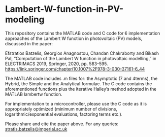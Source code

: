 # Lambert-W-function-in-PV-modeling
This repository contains the MATLAB code and C code for 6 implementation approaches of the Lambert W function in photovoltaic (PV) models, discussed in the paper:

Efstratios Batzelis, Georgios Anagnostou, Chandan Chakraborty and Bikash Pal, “Computation of the Lambert W function in photovoltaic modelling,” in ELECTRIMACS 2019, Springer, 2020, pp. 583–595.
https://link.springer.com/chapter/10.1007%2F978-3-030-37161-6_44

The MATLAB code includes .m files for: the Asymptotic (7 and 4terms), the Hybrid, the Simple and the Analytical formulae. The C code contains the aforementioned functions plus the iterative Halley’s method adopted in the MATLAB lambertw function.

For implementation to a microcontroller, please use the C code as it is appropriately optimized (minimum number of divisions, logarithmic/exponential evaluations, factoring terms etc.).

Please share and cite the paper above. For any queries: stratis.batzelis@imperial.ac.uk


